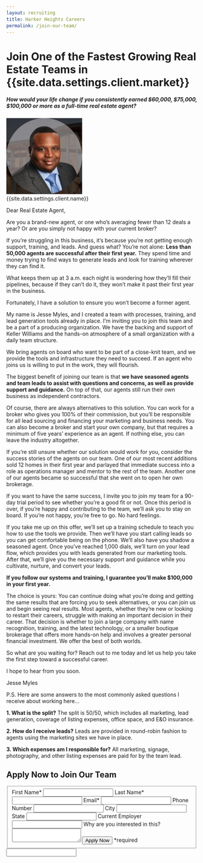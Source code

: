 ```yaml
---
layout: recruiting
title: Harker Heights Careers
permalink: /join-our-team/
---
```


<div class="recruiting-page">
<h1 class="join-us">Join One of the Fastest Growing Real Estate Teams in {{site.data.settings.client.market}}</h1>
<h5 class="join-us-subtitle">How would your life change if you consistently earned $60,000, $75,000, $100,000 or more as a full-time real estate agent?</h5>
<div class="recruiting-photo">
<span class="client-image-container">
<img src="/img/headshot.jpg" alt="{{site.data.settings.client.name}}" class="client-image"/>
</span>
<figcaption class="caption">{{site.data.settings.client.name}}</figcaption>
</div>


<p>Dear Real Estate Agent,</p>


<p>Are you a brand-new agent, or one who’s averaging fewer than 12 deals a year? Or are you simply not happy with your current broker?</p>

<p>If you’re struggling in this business, it’s because you’re not getting enough support, training, and leads. And guess what? You’re not alone: <strong>Less than 50,000 agents are successful after their first year.</strong> They spend time and money trying to find ways to generate leads and look for training wherever they can find it.</p>

<p>What keeps them up at 3 a.m. each night is wondering how they’ll fill their pipelines, because if they can’t do it, they won’t make it past their first year in the business. </p>

<p>Fortunately, I have a solution to ensure you won’t become a former agent. </p>

<p>My name is Jesse Myles, and I created a team with processes, training, and lead generation tools already in place. I’m inviting you to join this team and be a part of a producing organization. We have the backing and support of Keller Williams and the hands-on atmosphere of a small organization with a daily team structure. </p>

<p>We bring agents on board who want to be part of a close-knit team, and we provide the tools and infrastructure they need to succeed. If an agent who joins us is willing to put in the work, they will flourish.</p>

<p>The biggest benefit of joining our team is that <strong>we have seasoned agents and team leads to assist with questions and concerns, as well as provide support and guidance.</strong> On top of that, our agents still run their own business as independent contractors. </p>

<p>Of course, there are always alternatives to this solution. You can work for a broker who gives you 100% of their commission, but you’ll be responsible for all lead sourcing and financing your marketing and business needs. You can also become a broker and start your own company, but that requires a minimum of five years’ experience as an agent. If nothing else, you can leave the industry altogether.</p>

<p>If you’re still unsure whether our solution would work for you, consider the success stories of the agents on our team. One of our most recent additions sold 12 homes in their first year and parlayed that immediate success into a role as operations manager and mentor to the rest of the team. Another one of our agents became so successful that she went on to open her own brokerage.</p>

<p>If you want to have the same success, I invite you to join my team for a 90-day trial period to see whether you’re a good fit or not. Once this period is over, if you’re happy and contributing to the team, we’ll ask you to stay on board. If you’re not happy, you’re free to go. No hard feelings. </p>

<p>If you take me up on this offer, we’ll set up a training schedule to teach you how to use the tools we provide. Then we’ll have you start calling leads so you can get comfortable being on the phone. We’ll also have you shadow a seasoned agent. Once you’ve reached 1,000 dials, we’ll turn on your lead flow, which provides you with leads generated from our marketing tools. After that, we’ll give you the necessary support and guidance while you cultivate, nurture, and convert your leads.</p>

<p><strong>If you follow our systems and training, I guarantee you’ll make $100,000 in your first year. </strong></p>

<p>The choice is yours: You can continue doing what you’re doing and getting the same results that are forcing you to seek alternatives, or you can join us and begin seeing real results. Most agents, whether they’re new or looking to restart their careers, struggle with making an important decision in their career. That decision is whether to join a large company with name recognition, training, and the latest technology, or a smaller boutique brokerage that offers more hands-on help and involves a greater personal financial investment. We offer the best of both worlds.</p>

<p>So what are you waiting for? Reach out to me today and let us help you take the first step toward a successful career. </p>

<p>I hope to hear from you soon. </p>

<p>Jesse Myles</p>


<p>P.S. Here are some answers to the most commonly asked questions I receive about working here... </p>

<p><strong>1. What is the split?</strong> The split is 50/50, which includes all marketing, lead generation, coverage of listing expenses, office space, and E&O insurance.</p>

<p><strong>2. How do I receive leads?</strong> Leads are provided in round-robin fashion to agents using the marketing sites we have in place. </p>

<p><strong>3. Which expenses am I responsible for?</strong> All marketing, signage, photography, and other listing expenses are paid for by the team lead. </p>



<h2 class="recruiting">Apply Now to Join Our Team</h2>

<form method="post" class="home-value cta-forms" action="https://formspree.io/{{site.data.settings.client.email}}" onsubmit="return setReturn()">
					<fieldset><label for="firstname">First Name*</label> <input type="text" required="" name="firstname" /> <label for="lastname">Last Name*</label> <input type="text" required="" name="lastname" /> <label for="email">Email*</label> <input type="text" name="name" /> <label for="phone">Phone Number </label> <input type="tel" name="phone" />
						<!--base32-c9gq6t9k68pkcd3jcwpp4rbkcmtk4-base32--><label for="city">City </label> <input type="text" name="city" /> <label for="state">State </label> <input type="text" name="state" /> <label for="employer">Current Employer </label> <input type="text" name="employer" /> <label for="message">Why are you interested in this? </label><textarea name="employer"></textarea>
						<!--base32-c9gq6t9k68pk8cbme5gq4uv4cguqachj70r2urk1edjk6cg-base32--><input class="submit light-light" type="submit" value="Apply Now" name="submitrecruitingForm" /> <span class="asterisk">*required</span></fieldset>
					<!--base32-c9gq6t9k68pk8c9he1t7cxkecdkpedhpe9h6at3me5r7ee1kddhpwx9q71up4tb3f1u6mc3mdcwp6vkg6rw3gc1dc9gq6t9k68-base32-->
					<div class="hidden"><input type="hidden" value="{{site.data.settings.client.email}}" name="_to" /> <input type="hidden" value="Recruiting Contact Request Message From Your Vyral Careers and Training Video Blog" name="_subject" /> <input type="text" name="_gotcha" /></div>
				</form>
</div>
